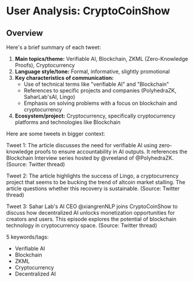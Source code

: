 # User Analysis: CryptoCoinShow

## Overview

Here's a brief summary of each tweet:

1. **Main topics/theme:** Verifiable AI, Blockchain, ZKML (Zero-Knowledge Proofs), Cryptocurrency
2. **Language style/tone:** Formal, informative, slightly promotional
3. **Key characteristics of communication:**
	* Use of technical terms like "verifiable AI" and "Blockchain"
	* References to specific projects and companies (PolyhedraZK, SaharLab'sAI, Lingo)
	* Emphasis on solving problems with a focus on blockchain and cryptocurrency
4. **Ecosystem/project:** Cryptocurrency, specifically cryptocurrency platforms and technologies like Blockchain

Here are some tweets in bigger context:

Tweet 1:
The article discusses the need for verifiable AI using zero-knowledge proofs to ensure accountability in AI outputs. It references the Blockchain Interview series hosted by @vreeland of @PolyhedraZK. (Source: Twitter thread)

Tweet 2:
The article highlights the success of Lingo, a cryptocurrency project that seems to be bucking the trend of altcoin market stalling. The article questions whether this recovery is sustainable. (Source: Twitter thread)

Tweet 3:
Sahar Lab's AI CEO @xiangrenNLP joins CryptoCoinShow to discuss how decentralized AI unlocks monetization opportunities for creators and users. This episode explores the potential of blockchain technology in cryptocurrency space. (Source: Twitter thread)

5 keywords/tags:

* Verifiable AI
* Blockchain
* ZKML
* Cryptocurrency
* Decentralized AI